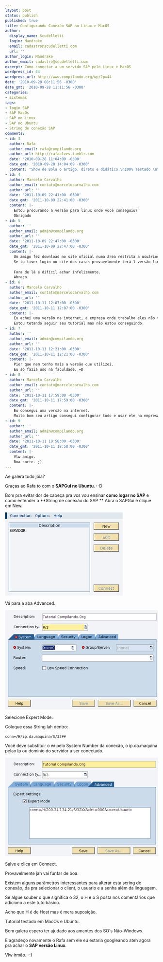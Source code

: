 ```yaml
---
layout: post
status: publish
published: true
title: Configurando Conexão SAP no Linux e MacOS
author:
  display_name: Scudelletti
  login: Mandrake
  email: cadastro@scudelletti.com
  url: ''
author_login: Mandrake
author_email: cadastro@scudelletti.com
excerpt: Como conectar a um servido SAP pelo Linux e MacOS
wordpress_id: 44
wordpress_url: http://www.compilando.org/wp/?p=44
date: '2010-09-28 08:11:56 -0300'
date_gmt: '2010-09-28 11:11:56 -0300'
categories:
- Sistemas
tags:
- login SAP
- SAP MacOs
- SAP no Linux
- SAP no Ubuntu
- String de conexão SAP
comments:
- id: 3
  author: Rafa
  author_email: rafa@compilando.org
  author_url: http://rafaalves.tumblr.com
  date: '2010-09-28 11:04:09 -0300'
  date_gmt: '2010-09-28 14:04:09 -0300'
  content: "Show de Bola o artigo, direto e didático.\n100% Testado \n\n/V\nAbs irmão!"
- id: 4
  author: Marcelo Carvalho
  author_email: contato@marcelocarvalho.com
  author_url: ''
  date: '2011-10-09 22:41:00 -0300'
  date_gmt: '2011-10-09 22:41:00 -0300'
  content: |-
    Estou procurando a versão para linux onde você conseguiu?
    Obrigado
- id: 5
  author: ''
  author_email: admin@compilando.org
  author_url: ''
  date: '2011-10-09 22:47:00 -0300'
  date_gmt: '2011-10-09 22:47:00 -0300'
  content: |-
    Um amigo fez download no site oficial numa área restrita a usuários.
    Se tu tiver login no site dos caras provavelmente terá 1 versão linux.

    Fora de lá é difícil achar infelizmente.
    Abraço.
- id: 6
  author: Marcelo Carvalho
  author_email: contato@marcelocarvalho.com
  author_url: ''
  date: '2011-10-11 12:07:00 -0300'
  date_gmt: '2011-10-11 12:07:00 -0300'
  content: |-
    Eu achei uma versão na internet, a empresa onde trabalho eles não trabalham com desktop usando linux.
    Estou tetando seguir seu tutorial mas não estou conseguindo.
- id: 7
  author: ''
  author_email: admin@compilando.org
  author_url: ''
  date: '2011-10-11 12:21:00 -0300'
  date_gmt: '2011-10-11 12:21:00 -0300'
  content: |-
    Pior que nem tenho mais a versão que utilizei.
    Eu só fazia uso na faculdade. =D
- id: 8
  author: Marcelo Carvalho
  author_email: contato@marcelocarvalho.com
  author_url: ''
  date: '2011-10-11 17:59:00 -0300'
  date_gmt: '2011-10-11 17:59:00 -0300'
  content: |-
    Eu consegui uma versão na internet.
    Muito bom seu artigo consegui configurar tudo e usar ele na empresa.
- id: 9
  author: ''
  author_email: admin@compilando.org
  author_url: ''
  date: '2011-10-11 18:58:00 -0300'
  date_gmt: '2011-10-11 18:58:00 -0300'
  content: |-
    Vlw amigo.
    Boa sorte. ;)
---
```

Ae galera tudo jóia?

Graças ao Rafa to com o **SAPGui no Ubuntu**. :-D

Bom pra evitar dor de cabeça pra vcs vou ensinar **como logar no SAP** e como entender a **String de conexão do SAP
**
Abra o SAPGui e clique em New.


![image](/assets/SAP.png)

Vá para a aba Advanced.

![image](/assets/SAP2.png)

Selecione Expert Mode.

Coloque essa String lah dentro:

`conn=/H/ip.da.maquina/S/32##`

Você deve substituir o `##` pelo System Number da conexão, o ip.da.maquina pelao Ip ou dominio do servidor a ser conectado.

![image](/assets/SAP3.png)

Salve e clica em Connect.

Provavelmente jah vai funfar de boa.

Existem alguns parâmetros interessantes para alterar esta scring de conexão, da pra selecionar o client, o usuario e a senha além da linguagem.

Se algue souber o que significa o 32, o H e o S posta nos comentários que adiciono a este tuto básico.

Acho que H é de Host mas é mera suposição.

Tutorial testado em MacOs e Ubuntu.

Bom galera espero ter ajudado aos amantes dos SO's Não-Windows.

E agradeço novamente o Rafa sem ele eu estaria googleando ateh agora pra achar o **SAP versão Linux**.

Vlw irmão. :-)
